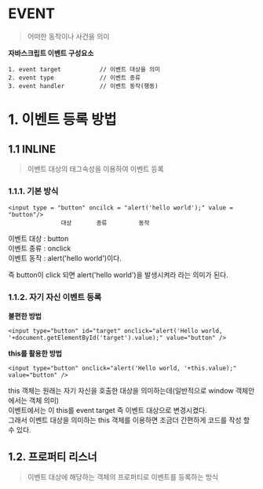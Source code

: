 EVENT
=======================
> 어떠한 동작이나 사건을 의미  

**자바스크립트 이벤트 구성요소**  

```
1. event target           // 이벤트 대상을 의미  
2. event type             // 이벤트 종류
3. event handler          // 이벤트 동작(행동)
```

# 1. 이벤트 등록 방법
## 1.1 INLINE
> 이벤트 대상의 태그속성을 이용하여 이벤트 등록 
### 1.1.1. 기본 방식
```
<input type = "button" oncilck = "alert('hello world');" value = "button"/>
               대상       종류         동작
```
이벤트 대상 : button  
이벤트 종류 : onclick  
이벤트 동작 : alert('hello world')이다.  
  
즉 button이 click 되면  alert('hello world')을 발생시켜라 라는 의미가 된다.
### 1.1.2. 자기 자신 이벤트 등록
**불편한 방법** 
```
<input type="button" id="target" onclick="alert('Hello world, '+document.getElementById('target').value);" value="button" />
```
**this를 활용한 방법**
```
<input type="button" onclick="alert('Hello world, '+this.value);" value="button" />
```
this 객체는 원래는 자기 자신을 호출한 대상을 의미하는데(일반적으로 window 객체안에서는 객체 의미)  
이벤트에서는 이 this를 event target 즉 이벤트 대상으로 변경시켰다.   
그래서 이벤트 대상을 의미하는 this 객체를 이용하면 조금더 간편하게 코드를 작성 할 수 있다.  

## 1.2. 프로퍼티 리스너
> 이벤트 대상에 해당하는 객체의 프로퍼티로 이벤트를 등록하는 방식  
> <script> 태그에 이벤트를 등록하는 방식이다.
### 1.1.1. 기본방식
  
```
<script>
    let t = document.getElementById('target');
    t.onclick = function(event){
//대상 //종류       //동작
          alert('Hello world');
    }         //동작 내용
</script>
```


***
# 2. 대주제
> 인용
## 2.1. 소 주제
### 2.1.1. 내용1
```
내용1
```   

***
# 3. 대주제
> 인용
## 3.1. 소 주제
### 3.1.1. 내용1
```
내용1
```
